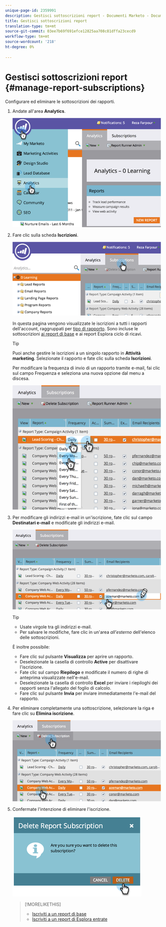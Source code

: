 ```yaml
---
unique-page-id: 2359991
description: Gestisci sottoscrizioni report - Documenti Marketo - Documentazione prodotto
title: Gestisci sottoscrizioni report
translation-type: tm+mt
source-git-commit: 03ee7b69f691efce12825aa708c81dffa23cecd9
workflow-type: tm+mt
source-wordcount: '218'
ht-degree: 0%

---
```



# Gestisci sottoscrizioni report {#manage-report-subscriptions}

Configurare ed eliminare le sottoscrizioni dei rapporti.

1. Andate all&#39;area **Analytics**.

   ![](assets/image2014-9-16-10-3a35-3a25.png)

1. Fare clic sulla scheda **Iscrizioni**.

   ![](assets/image2014-9-16-10-3a35-3a32.png)

   In questa pagina vengono visualizzate le iscrizioni a tutti i rapporti dell&#39;account, raggruppati per [tipo di rapporto](/help/marketo/product-docs/reporting/basic-reporting/report-types/report-type-overview.md). Sono incluse le sottoscrizioni [ai report di base](/help/marketo/product-docs/reporting/basic-reporting/report-subscriptions/subscribe-to-a-basic-report.md) e ai report Esplora ciclo di ricavi.

   >[!TIP]
   >
   >Puoi anche gestire le iscrizioni a un singolo rapporto in **Attività marketing**. Selezionate il rapporto e fate clic sulla scheda **Iscrizioni**.

   Per modificare la frequenza di invio di un rapporto tramite e-mail, fai clic sul campo Frequenza e seleziona una nuova opzione dal menu a discesa.

   ![](assets/image2014-9-16-10-3a36-3a4.png)

1. Per modificare gli indirizzi e-mail in un&#39;iscrizione, fate clic sul campo **Destinatari e-mail** e modificate gli indirizzi e-mail.

   ![](assets/image2014-9-16-10-3a36-3a11.png)

   >[!TIP]
   >
   >* Usate virgole tra gli indirizzi e-mail.
   >* Per salvare le modifiche, fare clic in un&#39;area _all&#39;esterno_ dell&#39;elenco delle sottoscrizioni.


   È inoltre possibile:

   * Fare clic sul pulsante **Visualizza** per aprire un rapporto.
   * Deselezionate la casella di controllo **Active** per disattivare l&#39;iscrizione.
   * Fate clic sul campo **Riepilogo** e modificate il numero di righe di anteprima visualizzate nell&#39;e-mail.
   * Deselezionate la casella di controllo **Excel** per inviare i riepiloghi dei rapporti senza l&#39;allegato del foglio di calcolo.
   * Fare clic sul pulsante **Invia** per inviare immediatamente l&#39;e-mail del rapporto.

1. Per eliminare completamente una sottoscrizione, selezionare la riga e fare clic su **Elimina iscrizione**.

   ![](assets/image2014-9-16-10-3a36-3a38.png)

1. Confermate l&#39;intenzione di eliminare l&#39;iscrizione.

   ![](assets/image2014-9-16-10-3a36-3a43.png)

   >[!MORELIKETHIS]
   >
   >* [Iscriviti a un report di base](/help/marketo/product-docs/reporting/basic-reporting/report-subscriptions/subscribe-to-a-basic-report.md)
   >* [Iscriviti a un report di Esplora entrate](/help/marketo/product-docs/reporting/revenue-cycle-analytics/revenue-explorer/subscribe-to-a-revenue-explorer-report.md)

